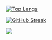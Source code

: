 [![Top Langs](https://github-readme-stats.vercel.app/api/top-langs/?username=Jiggy97&hide_progress=true&theme=defualt)](https://github.com/Jiggy97/github-readme-stats)

[![GitHub Streak](https://github-readme-streak-stats.herokuapp.com/?user=Jiggy97&theme=defualt)](https://git.io/streak-stats)

<a href="https://opgc.me/#/users/Jiggy97" target="_blank"><img src="https://api.opgc.me/githubs/users/Jiggy97/tag/?theme=basic" /></a>

<!--
![](https://github-profile-summary-cards.vercel.app/api/cards/profile-details?username=Jiggy97&)
-->

